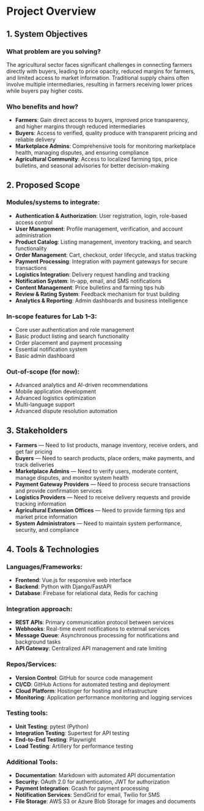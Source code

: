 # Project Overview

## 1. System Objectives

### What problem are you solving?
The agricultural sector faces significant challenges in connecting farmers directly with buyers, leading to price opacity, reduced margins for farmers, and limited access to market information. Traditional supply chains often involve multiple intermediaries, resulting in farmers receiving lower prices while buyers pay higher costs.

### Who benefits and how?
- **Farmers**: Gain direct access to buyers, improved price transparency, and higher margins through reduced intermediaries
- **Buyers**: Access to verified, quality produce with transparent pricing and reliable delivery
- **Marketplace Admins**: Comprehensive tools for monitoring marketplace health, managing disputes, and ensuring compliance
- **Agricultural Community**: Access to localized farming tips, price bulletins, and seasonal advisories for better decision-making

## 2. Proposed Scope

### Modules/systems to integrate:
- **Authentication & Authorization**: User registration, login, role-based access control
- **User Management**: Profile management, verification, and account administration
- **Product Catalog**: Listing management, inventory tracking, and search functionality
- **Order Management**: Cart, checkout, order lifecycle, and status tracking
- **Payment Processing**: Integration with payment gateways for secure transactions
- **Logistics Integration**: Delivery request handling and tracking
- **Notification System**: In-app, email, and SMS notifications
- **Content Management**: Price bulletins and farming tips hub
- **Review & Rating System**: Feedback mechanism for trust building
- **Analytics & Reporting**: Admin dashboards and business intelligence

### In-scope features for Lab 1–3:
- Core user authentication and role management
- Basic product listing and search functionality
- Order placement and payment processing
- Essential notification system
- Basic admin dashboard

### Out-of-scope (for now):
- Advanced analytics and AI-driven recommendations
- Mobile application development
- Advanced logistics optimization
- Multi-language support
- Advanced dispute resolution automation

## 3. Stakeholders

- **Farmers** — Need to list products, manage inventory, receive orders, and get fair pricing
- **Buyers** — Need to search products, place orders, make payments, and track deliveries
- **Marketplace Admins** — Need to verify users, moderate content, manage disputes, and monitor system health
- **Payment Gateway Providers** — Need to process secure transactions and provide confirmation services
- **Logistics Providers** — Need to receive delivery requests and provide tracking information
- **Agricultural Extension Offices** — Need to provide farming tips and market price information
- **System Administrators** — Need to maintain system performance, security, and compliance

## 4. Tools & Technologies

### Languages/Frameworks:
- **Frontend**: Vue.js for responsive web interface
- **Backend**: Python with Django/FastAPI
- **Database**: Firebase for relational data, Redis for caching

### Integration approach:
- **REST APIs**: Primary communication protocol between services
- **Webhooks**: Real-time event notifications to external services
- **Message Queue**: Asynchronous processing for notifications and background tasks
- **API Gateway**: Centralized API management and rate limiting

### Repos/Services:
- **Version Control**: GitHub for source code management
- **CI/CD**: GitHub Actions for automated testing and deployment
- **Cloud Platform**: Hostinger for hosting and infrastructure
- **Monitoring**: Application performance monitoring and logging services

### Testing tools:
- **Unit Testing**: pytest (Python)
- **Integration Testing**: Supertest for API testing
- **End-to-End Testing**: Playwright
- **Load Testing**: Artillery for performance testing

### Additional Tools:
- **Documentation**: Markdown with automated API documentation
- **Security**: OAuth 2.0 for authentication, JWT for authorization
- **Payment Integration**: Gcash for payment processing
- **Notification Services**: SendGrid for email, Twilio for SMS
- **File Storage**: AWS S3 or Azure Blob Storage for images and documents
